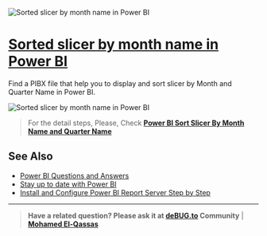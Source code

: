 ![Sorted slicer by month name in Power BI](https://user-images.githubusercontent.com/49816567/102478785-1141bb00-406f-11eb-9ace-aec6f0fc1305.png)


# [Sorted slicer by month name in Power BI](https://debug.to/890/power-bi-measure-based-on-slicer)

Find a PIBX file that help you to display and sort slicer by Month and Quarter Name in Power BI.

![Sorted slicer by month name in Power BI](https://user-images.githubusercontent.com/49816567/102478810-17379c00-406f-11eb-9ae2-020e6efb2916.gif)
  
> For the detail steps, Please, Check **[Power BI Sort Slicer By Month Name and Quarter Name](https://spgeeks.devoworx.com/power-bi-sort-slicer-by-month-name/)**

## See Also

- [Power BI Questions and Answers](https://debug.to/microsoft-power-platform/power-bi)
- [Stay up to date with Power BI](https://debug.to/924/stay-up-to-date-with-power-bi)
- [Install and Configure Power BI Report Server Step by Step](https://spgeeks.devoworx.com/install-and-configure-power-bi-report-server/)


--------------
> **Have a related question? Please ask it at [deBUG.to](https://deBUG.to) Community** | **[Mohamed El-Qassas](https://devoworx.com)**
